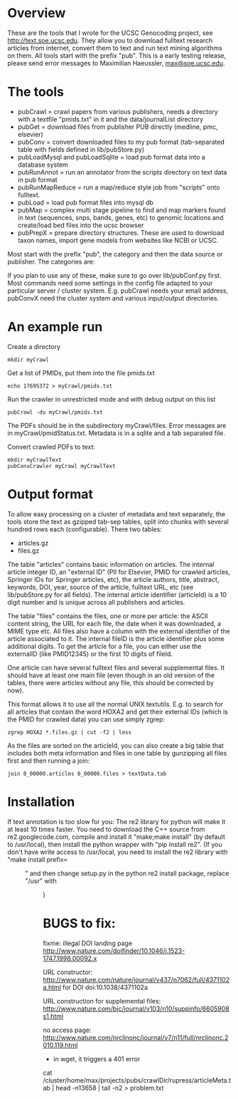 # Overview

These are the tools that I wrote for the UCSC Genocoding project, see
http://text.soe.ucsc.edu. They allow you to download fulltext research
articles from internet, convert them to text and run text mining algorithms
on them.  All tools start with the prefix "pub". 
This is a early testing release, please send error messages to Maximilian Haeussler, max@soe.ucsc.edu.

# The tools

- pubCrawl = crawl papers from various publishers, needs a directory with a
        textfile "pmids.txt" in it and the data/journalList directory
- pubGet<PUB> = download files from publisher PUB directly (medline, pmc, elsevier)
- pubConv<PUB> = convert downloaded files to my pub format (tab-separated table
             with fields defined in lib/pubStore.py)
- pubLoadMysql and pubLoadSqlite = load pub format data into a database system 
- pubRunAnnot = run an annotator from the scripts directory on text data in
             pub format
- pubRunMapReduce = run a map/reduce style job from "scripts" onto fulltext.
- pubLoad = load pub format files into mysql db
- pubMap = complex multi stage pipeline to find and map markers found in text 
           (sequences, snps, bands, genes, etc) to genomic locations 
           and create/load bed files into the ucsc browser
- pubPrepX = prepare directory structures. These are used to download
        taxon names, import gene models from websites like NCBI or
        UCSC. 

Most start with the prefix "pub", the category and then the 
data source or publisher. The categories are:

If you plan to use any of these, make sure to go over lib/pubConf.py first.
Most commands need some settings in the config file adapted to your particular
server / cluster system. E.g. pubCrawl needs your email address, pubConvX 
need the cluster system and various input/output directories.

# An example run

Create a directory

    mkdir myCrawl

Get a list of PMIDs, put them into the file pmids.txt

    echo 17695372 > myCrawl/pmids.txt

Run the crawler in unrestricted mode and with debug output on this list

    pubCrawl -du myCrawl/pmids.txt

The PDFs should be in the subdirectory myCrawl/files. Error messages are in myCrawl/pmidStatus.txt. 
Metadata is in a sqlite and a tab separated file. 

Convert crawled PDFs to text:

    mkdir myCrawlText
    pubConvCrawler myCrawl myCrawlText

# Output format

To allow easy processing on a cluster of metadata and text separately, the tools store the text as gzipped tab-sep tables, split into chunks with several hundred rows each (configurable). There two tables:
- articles.gz
- files.gz

The table "articles" contains basic information on articles. The internal article integer ID, an "external ID" (PII for Elsevier, PMID for crawled articles, Springer IDs for Springer articles, etc), the article authors, title, abstract, keywords, DOI, year, source of the article, fulltext URL, etc (see lib/pubStore.py for all fields). The internal article identifier (articleId) is a 10 digit number and is unique across all publishers and articles.

The table "files" contains the files, one or more per article: the ASCII content string, the URL for each file, the date when it was downloaded, a MIME type etc. All files also have a column with the external identifier of the article associated to it. The internal fileID is the article identifier plus some additional digits. To get the article for a file, you can either use the externalID (like PMID12345) or the first 10 digits of fileId. 

One article can have several fulltext files and several supplemental files. It should have at least one main file (even though in an old version of the tables, there were articles without any file, this should be corrected by now). 

This format allows it to use all the normal UNIX textutils. E.g. to search for all articles that contain the word HOXA2 and get their external IDs (which is the PMID for crawled data) you can use simply zgrep:

    zgrep HOXA2 *.files.gz | cut -f2 | less

As the files are sorted on the articleId, you can also create a big table that includes both meta information and files in one table by gunzipping all files first and then running a join:

    join 0_00000.articles 0_00000.files > textData.tab

# Installation

If text annotation is too slow for you:
The re2 library for python will make it at least 10 times faster.
You need to download the C++ source from re2.googlecode.com, compile and install it
"make;make install" (by default to /usr/local), then install the python wrapper
with "pip install re2". (If you don't have write access to /usr/local, you need
to install the re2 library with "make install prefix=<dir>" and then change
setup.py in the python re2 install package, replace "/usr" with <dir>)

# BUGS to fix:

fixme: illegal DOI landing page
http://www.nature.com/doifinder/10.1046/j.1523-1747.1998.00092.x

URL constructor:
http://www.nature.com/nature/journal/v437/n7062/full/4371102a.html
for DOI  doi:10.1038/4371102a

URL construction for supplemental files:
http://www.nature.com/bjc/journal/v103/n10/suppinfo/6605908s1.html

no access page:
http://www.nature.com/nrclinonc/journal/v7/n11/full/nrclinonc.2010.119.html
- in wget, it triggers a 401 error

cat /cluster/home/max/projects/pubs/crawlDir/rupress/articleMeta.tab | head
-n13658 | tail -n2 > problem.txt

